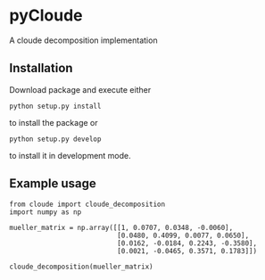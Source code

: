 # pyCloude
A cloude decomposition implementation

## Installation
Download package and execute either

    python setup.py install
to install the package or

    python setup.py develop
to install it in development mode.

## Example usage
    from cloude import cloude_decomposition
    import numpy as np
    
    mueller_matrix = np.array([[1, 0.0707, 0.0348, -0.0060],
                               [0.0480, 0.4099, 0.0077, 0.0650],
                               [0.0162, -0.0184, 0.2243, -0.3580],
                               [0.0021, -0.0465, 0.3571, 0.1783]])
    
    cloude_decomposition(mueller_matrix)
